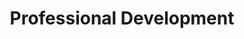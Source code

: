 ---
title: "Professional Development"  # Add a page title.
type: "widget_page"  # Page type is a Widget Page
---